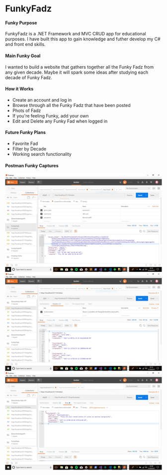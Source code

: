 # FunkyFadz 

#### Funky Purpose

FunkyFadz is a .NET Framework and MVC CRUD app for educational purposes. I have built this app to gain knowledge and futher develop my C# and front end skills.

#### Main Funky Goal

I wanted to build a website that gathers together all the Funky Fadz from any given decade. Maybe it will spark some ideas after studying each decade of Funky Fadz.

#### How it Works

- Create an account and log in
- Browse through all the Funky Fadz that have been posted
- Phots of Fadz 
- If you're feeling Funky, add your own
- Edit and Delete any Funky Fad when logged in

#### Future Funky Plans

- Favorite Fad
- Filter by Decade
- Working search functionality


#### Postman Funky Captures 

![GitHub Logo](/Images/Token.JPG)
![GitHub Logo](/Images/APIFunkyFadz.JPG)
![GitHub Logo](/Images/POSTfunkyFadz.JPG)
